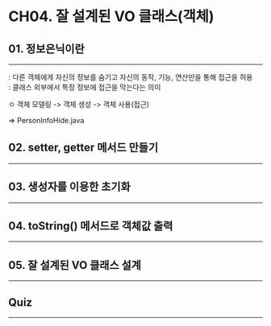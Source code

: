 # CH04. 잘 설계된 VO 클래스(객체)
## 01. 정보은닉이란
---
: 다른 객체에게 자신의 정보를 숨기고 자신의 동작, 기능, 연산만을 통해 접근을 허용   
: 클래스 외부에서 특정 정보에 접근을 막는다는 의미   

ㅇ 객체 모델링 -> 객체 생성 -> 객체 사용(접근)

=> PersonInfoHide.java

## 02. setter, getter 메서드 만들기
---


## 03. 생성자를 이용한 초기화
---

## 04. toString() 메서드로 객체값 출력
---

## 05. 잘 설계된 VO 클래스 설계
---

## Quiz
---
